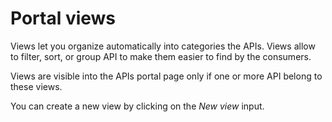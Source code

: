 # Portal views

Views let you organize automatically into categories the APIs. 
Views allow to filter, sort, or group API to make them easier to find by the consumers.

Views are visible into the APIs portal page only if one or more API belong to these views.

You can create a new view by clicking on the *New view* input.
